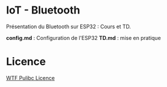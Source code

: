 # IoT - Bluetooth

Présentation du Bluetooth sur ESP32 : Cours et TD.

**config.md** : Configuration de l'ESP32
**TD.md** : mise en pratique

# Licence

[WTF Pulibc Licence](http://www.wtfpl.net/txt/copying/)
